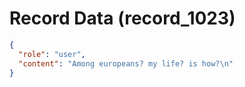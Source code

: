 # Record Data (record_1023)

```json
{
  "role": "user",
  "content": "Among europeans? my life? is how?\n"
}
```
